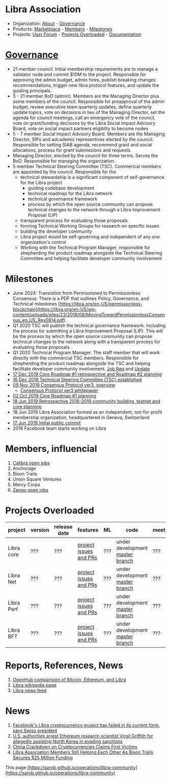 # Libra Association

* Organization: [About](https://libra.org/en-US/vision/#how_it_works) - [Governance](#governance)
* Products: [Marketplace](https://libra.org/en-US/becoming-founding-member/#overview) - [Members](#members-influencial) - [Milestones](#milestones)
* Projects: [User Forum](https://community.libra.org/) - [Projects Overloaded](#projects-overloaded) - [Documentation](https://developers.libra.org/docs/welcome-to-libra)

# [Governance](https://libra.org/en-US/association-council-principles)
* 21 member council. Initial membership requirements are to manage a validator node and commit $10M to the project. Responsible for approving the admin budget, admin hires, publish breaking changes recommendations, trigger new libra protocol features, and update the guiding principals.
* 5 - 21 member BoD (admin). Members are the Managing Director plus some members of the council. Responsible for preapproval of the admin budget, review executive team quarterly updates, define quarterly update topics, vote on decisions in lieu of the Managing Director, set the agenda for council meetings, call an emergency vote of the council, vote on grant/funding decisions by the Libra Social Impact Advisory Board, vote on social impact partners eligiblity to become nodes
* 5 - 7 member Social Impact Advisory Board. Members are the Managing Director, SIPs and adcademic representives elected by the council. Responsible for setting SIAB agenda, recommend grant and social allocations, process for grant submissions and requests.
* Managing Director, elected by the council for three terms. Serves the BoD. Responsible for managing the organization.
* 5 member Technical Steering Committee (TSC). Commerical members are appointed by the council. Responsible for the 
    * technical stewardship is a significant component of self-governance for the Libra project
      * guiding codebase development
      * technical roadmap for the Libra network
      * technical governance framework
      * process by which the open source community can propose technical changes to the network through a Libra Improvement Proposal (LIP)
    * transparent process for evaluating those proposals
    * forming Technical Working Groups for research on specific issues
    * building the developer community 
    * Libra project would be self-governing and independent of any one organization's control
    * Working with the Technical Program Manager, responsible for shepherding the product roadmap alongside the Technical Steering Committee and helping facilitate developer community involvement

# Milestones
* June 2024: Transistion from Permissioned to Permissionless Consensus: There is a PDF that outlines Policy, Governance, and Technical milestones [https://libra.org/en-US/permissionless-blockchain](https://libra.org/en-US/wp-content/uploads/sites/23/2019/08/MovingTowardPermissionlessConsensus_en_US_Rev0814.pdf) .
* Q1 2020 TSC will publish the technical governance framework. Including the process for submitting a Libra Improvement Proposal (LIP). This will be the process by which the open source community can propose technical changes to the network along with a transparent process for evaluating those proposals.
* Q1 2020 Technical Program Manager. The staff member that will work directly with the commercial TSC members. Responsible for shepherding the product roadmap alongside the TSC and helping facilitate developer community involvement. [Job Req](https://libra.org/en-US/job-board?gh_jid=4446246002) and [Update](https://developers.libra.org/blog/2020/01/16/steering-committee-now-governs-libra-technical-development#whats-next)
* [17 Dec 2019 Core Roadmap #1 retrospective and Roadmap #2 planning](https://developers.libra.org/blog/2019/12/17/libra-core-roadmap-2)
* [16 Dec 2019 Technical Steering Committee (TSC) established](https://developers.libra.org/blog/2020/01/16/steering-committee-now-governs-libra-technical-development)
* [09 Nov 2019 Consensus Protocol ver3, overview](https://developers.libra.org/blog/2019/11/09/libra-consensus-protocol)
   * [Consensus Protocol ver3 whitepaper](https://developers.libra.org/docs/assets/papers/libra-consensus-state-machine-replication-in-the-libra-blockchain.pdf)
* [02 Oct 2019 Core Roadmap #1 planning](https://developers.libra.org/blog/2019/10/02/libra-developer-update)
* [18 Jun 2019 Retrospective 2018-2019 community building, testnet and core planning](https://developers.libra.org/blog/2019/06/18/the-path-forward)
* 18 Jun 2019 Libra Association formed as an independent, not-for-profit membership organization, headquartered in Geneva, Switzerland
* [17 Jun 2019 Initial public commit](https://github.com/libra/libra/commit/5e034dde19a5320d7e2bdc9da25114e816b4454d)
* 2018 Facebook team starts working on Libra


# Members, influencial
1. [Calibra open jobs](https://calibra.com/careers/#careers)
1. Anchorage
1. Bison Trails
1. Union Square Ventures
1. Mercy Corps
1. [Zengo open jobs](https://zengo.com/work-with-us/)

# Projects Overloaded
<div class="datatable-begin"></div>

project        | version | release date | features | ML      | code         | meetings
-------------- | ------- | ------------ | -------- | ------- | ------------ | --------
Libra core | ??? | ??? | [project issues and PRs](https://github.com/orgs/libra/projects/1) | ??? | under development [master branch](https://github.com/libra/libra) | ???
Libra Net | ??? | ??? | [project issues and PRs](https://github.com/orgs/libra/projects/4) | ??? | under development [master branch](https://github.com/libra/libra) | ???
Libra Perf | ??? | ??? | [project issues and PRs](https://github.com/orgs/libra/projects/3) | ??? | under development [master branch](https://github.com/libra/libra) | ???
Libra BFT | ??? | ??? | [project issues and PRs](https://github.com/orgs/libra/projects/2) | ??? | under development [master branch](https://github.com/libra/libra) | ???

# Reports, References, News
1. [OpenHub comparision of Bitcoin, Ethereum, and Libra](https://www.openhub.net/p/_compare?project_0=Bitcoin&project_1=Ethereum&project_2=Libra+Association)
1. [Libra wikipedia page](https://en.wikipedia.org/wiki/Libra_(digital_currency))
1. [Libra news feed](https://www.google.com/search?q=libra+association&sxsrf=ACYBGNRvnGFhewhivYLOnmWDRrSR3lFRAA:1579307422542&source=lnms&tbm=nws&sa=X&ved=2ahUKEwj9lKXP8ovnAhUIvJ4KHTYTD68Q_AUoAXoECA8QAw&biw=1086&bih=880&safe=images)

# News
1. [Facebook's Libra cryptocurrency project has failed in its current form, says Swiss president](https://www.cnbc.com/2019/12/27/swiss-president-says-facebooks-cryptocurrency-project-libra-failed.html)
1. [U.S. authorities arrest Ethereum research scientist Virgil Griffith for allegedly assisting North Korea in evading sanctions](https://finance.yahoo.com/news/u-authorities-arrest-ethereum-research-200109230.html)
1. [China Crackdown on Cryptocurrencies Claims First Victims](https://www.japantimes.co.jp/news/2019/11/28/business/chinas-crackdown-cryptocurrencies-claims-first-victims/#.XiI7plNKiH4)
1. [Libra Association Members Still Helping Each Other As Bison Trails Secures $25 Million Funding](https://www.forbes.com/sites/darrynpollock/2019/11/25/libra-association-members-still-helping-each-other-as-bison-trails-securing-25-million-funding/#543761d137f3)

This page [https://sarob.github.io/operations/libra-community](https://sarob.github.io/operations/libra-community)
